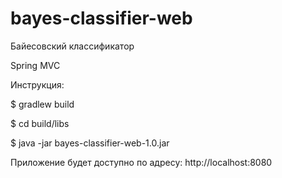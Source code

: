 # bayes-classifier-web

Байесовский классификатор

Spring MVC

Инструкция:

$ gradlew build

$ cd build/libs

$ java -jar bayes-classifier-web-1.0.jar

Приложение будет доступно по адресу: http://localhost:8080
